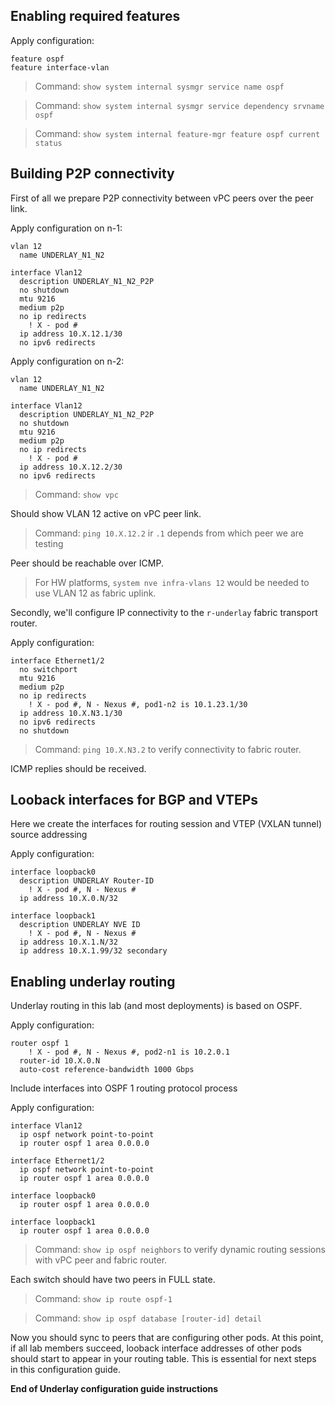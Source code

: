 
## Enabling required features

Apply configuration:
```
feature ospf
feature interface-vlan
```

> Command: `show system internal sysmgr service name ospf`  

> Command: `show system internal sysmgr service dependency srvname ospf`  

> Command: `show system internal feature-mgr feature ospf current status`  

## Building P2P connectivity

First of all we prepare P2P connectivity between vPC peers over the peer link.  

Apply configuration on n-1:
```
vlan 12
  name UNDERLAY_N1_N2

interface Vlan12
  description UNDERLAY_N1_N2_P2P
  no shutdown
  mtu 9216
  medium p2p
  no ip redirects
    ! X - pod #
  ip address 10.X.12.1/30
  no ipv6 redirects
```

Apply configuration on n-2:
```
vlan 12
  name UNDERLAY_N1_N2

interface Vlan12
  description UNDERLAY_N1_N2_P2P
  no shutdown
  mtu 9216
  medium p2p
  no ip redirects
    ! X - pod #
  ip address 10.X.12.2/30
  no ipv6 redirects
```

> Command: `show vpc`  

Should show VLAN 12 active on vPC peer link.  

> Command: `ping 10.X.12.2`  ir `.1` depends from which peer we are testing  

Peer should be reachable over ICMP.  

> For HW platforms, `system nve infra-vlans 12` would be needed to use VLAN 12 as fabric uplink.  

Secondly, we'll configure IP connectivity to the `r-underlay` fabric transport router.  
  
Apply configuration:
```
interface Ethernet1/2
  no switchport
  mtu 9216
  medium p2p
  no ip redirects
    ! X - pod #, N - Nexus #, pod1-n2 is 10.1.23.1/30
  ip address 10.X.N3.1/30
  no ipv6 redirects
  no shutdown
```

> Command: `ping 10.X.N3.2` to verify connectivity to fabric router.  

ICMP replies should be received.

## Looback interfaces for BGP and VTEPs

Here we create the interfaces for routing session and VTEP (VXLAN tunnel) source addressing

Apply configuration:
```
interface loopback0
  description UNDERLAY Router-ID
    ! X - pod #, N - Nexus #
  ip address 10.X.0.N/32

interface loopback1
  description UNDERLAY NVE ID
    ! X - pod #, N - Nexus #
  ip address 10.X.1.N/32
  ip address 10.X.1.99/32 secondary
```


## Enabling underlay routing

Underlay routing in this lab (and most deployments) is based on OSPF.  

Apply configuration:
```
router ospf 1
    ! X - pod #, N - Nexus #, pod2-n1 is 10.2.0.1
  router-id 10.X.0.N
  auto-cost reference-bandwidth 1000 Gbps
```

Include interfaces into OSPF 1 routing protocol process

Apply configuration:
```
interface Vlan12
  ip ospf network point-to-point
  ip router ospf 1 area 0.0.0.0

interface Ethernet1/2
  ip ospf network point-to-point
  ip router ospf 1 area 0.0.0.0

interface loopback0
  ip router ospf 1 area 0.0.0.0

interface loopback1
  ip router ospf 1 area 0.0.0.0

```

> Command: `show ip ospf neighbors` to verify dynamic routing sessions with vPC peer and fabric router.  

Each switch should have two peers in FULL state.  

> Command: `show ip route ospf-1`  

> Command: `show ip ospf database [router-id] detail`   
  
Now you should sync to peers that are configuring other pods. At this point, if all lab members succeed, looback interface addresses of other pods should start to appear in your routing table. 
This is essential for next steps in this configuration guide.

**End of Underlay configuration guide instructions**